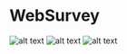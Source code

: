 # WebSurvey


![alt text](https://i.imgur.com/6CchnvF.jpg)
![alt text](https://i.imgur.com/WDMjsZ5.jpg)
![alt text](https://i.imgur.com/Qj0SNuC.jpg)
